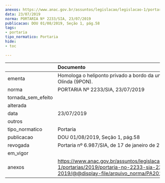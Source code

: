 ```yaml
---
anexos: https://www.anac.gov.br/assuntos/legislacao/legislacao-1/portarias/2019/portaria-no-2233-sia-23-07-2019/@@display-file/arquivo_norma/PA2019-2233.pdf
data: 23/07/2019
norma: PORTARIA Nº 2233/SIA, 23/07/2019
publicacao: DOU 01/08/2019, Seção 1, pág.58
tags:
- portaria
tipo_normatico: Portaria
hide: 
- toc 
 
---
```


|                    | Documento                                                                                                                                            |
|:-------------------|:-----------------------------------------------------------------------------------------------------------------------------------------------------|
| ementa             | Homologa o heliponto privado a bordo da unidade Skandi Olinda (9PON).                                                                                |
| norma              | PORTARIA Nº 2233/SIA, 23/07/2019                                                                                                                     |
| tornada_sem_efeito |                                                                                                                                                      |
| alterada           |                                                                                                                                                      |
| data               | 23/07/2019                                                                                                                                           |
| outros             |                                                                                                                                                      |
| tipo_normatico     | Portaria                                                                                                                                             |
| publicacao         | DOU 01/08/2019, Seção 1, pág.58                                                                                                                      |
| revogada           | Portaria nº 6.987/SIA, de 17 de janeiro de 2022.                                                                                                     |
| em_vigor           |                                                                                                                                                      |
| anexos             | https://www.anac.gov.br/assuntos/legislacao/legislacao-1/portarias/2019/portaria-no-2233-sia-23-07-2019/@@display-file/arquivo_norma/PA2019-2233.pdf |